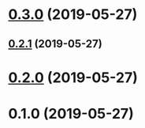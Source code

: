 # [0.3.0](https://github.com/cpbtechnology/flow-calc/compare/v0.2.1...v0.3.0) (2019-05-27)



## [0.2.1](https://github.com/cpbtechnology/flow-calc/compare/v0.2.0...v0.2.1) (2019-05-27)



# [0.2.0](https://github.com/cpbtechnology/flow-calc/compare/v0.1.0...v0.2.0) (2019-05-27)



# 0.1.0 (2019-05-27)




